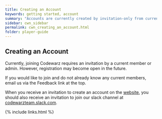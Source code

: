 ```yaml
---
title: Creating an Account
keywords: getting started, account
summary: "Accounts are currently created by invitation-only from current members."
sidebar: cwn_sidebar
permalink: cwn_creating_an_account.html
folder: player-guide
---
```


## Creating an Account

Currently, joining Codewarz requires an invitation by a current member or admin.
However, registration may become open in the future.

If you would like to join and do not already know any current members, email us
via the Feedback link at the top.

When you receive an invitation to create an account on the [website](https://codewarz.ninja),
 you should also receive an invitation to join our slack channel at [codewarzteam.slack.com](https://codewarzteam.slack.com).

{% include links.html %}
